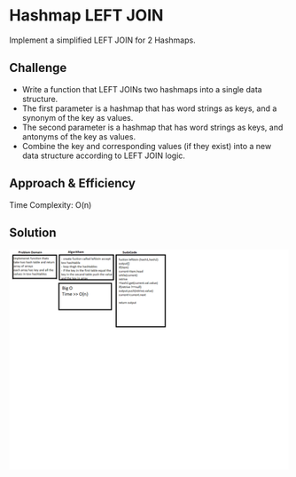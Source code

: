 # Hashmap LEFT JOIN
Implement a simplified LEFT JOIN for 2 Hashmaps.

## Challenge
- Write a function that LEFT JOINs two hashmaps into a single data structure.
- The first parameter is a hashmap that has word strings as keys, and a synonym of the key as values.
- The second parameter is a hashmap that has word strings as keys, and antonyms of the key as values.
- Combine the key and corresponding values (if they exist) into a new data structure according to LEFT JOIN logic.



## Approach & Efficiency
Time Complexity: O(n)


## Solution
![Whiteboard](../../assest/leftjoin.png)